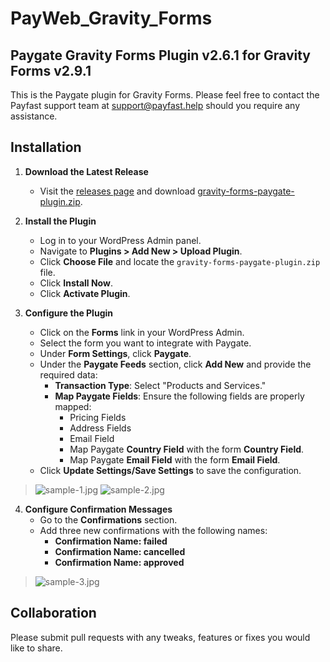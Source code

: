 # PayWeb_Gravity_Forms

## Paygate Gravity Forms Plugin v2.6.1 for Gravity Forms v2.9.1

This is the Paygate plugin for Gravity Forms. Please feel free to contact the Payfast support team at
support@payfast.help should you require any assistance.

## Installation

1. **Download the Latest Release**
    - Visit the [releases page](https://github.com/Paygate/PayWeb_Gravity_Forms/releases) and
      download [gravity-forms-paygate-plugin.zip](https://github.com/Paygate/PayWeb_Gravity_Forms/releases/download/v2.6.1/gravity-forms-paygate-plugin.zip).

2. **Install the Plugin**
    - Log in to your WordPress Admin panel.
    - Navigate to **Plugins > Add New > Upload Plugin**.
    - Click **Choose File** and locate the `gravity-forms-paygate-plugin.zip` file.
    - Click **Install Now**.
    - Click **Activate Plugin**.

3. **Configure the Plugin**
    - Click on the **Forms** link in your WordPress Admin.
    - Select the form you want to integrate with Paygate.
    - Under **Form Settings**, click **Paygate**.
    - Under the **Paygate Feeds** section, click **Add New** and provide the required data:
        - **Transaction Type**: Select "Products and Services."
        - **Map Paygate Fields**: Ensure the following fields are properly mapped:
            - Pricing Fields
            - Address Fields
            - Email Field
            - Map Paygate **Country Field** with the form **Country Field**.
            - Map Paygate **Email Field** with the form **Email Field**.
    - Click **Update Settings/Save Settings** to save the configuration.

> ![sample-1.jpg](assets/images/sample-1.jpg)
> ![sample-2.jpg](assets/images/sample-2.jpg)

4. **Configure Confirmation Messages**
    - Go to the **Confirmations** section.
    - Add three new confirmations with the following names:
        - **Confirmation Name: failed**
        - **Confirmation Name: cancelled**
        - **Confirmation Name: approved**

> ![sample-3.jpg](assets/images/sample-3.jpg)

## Collaboration

Please submit pull requests with any tweaks, features or fixes you would like to share.
